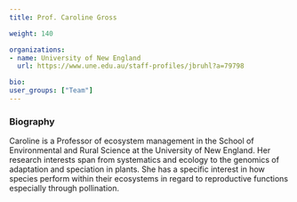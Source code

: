 ```yaml
---
title: Prof. Caroline Gross

weight: 140

organizations:
- name: University of New England
  url: https://www.une.edu.au/staff-profiles/jbruhl?a=79798

bio:
user_groups: ["Team"]
---
```


### Biography

Caroline is a Professor of ecosystem management in the School of Environmental and Rural Science at the University of New England. Her research interests span from systematics and ecology to the genomics of adaptation and speciation in plants. She has a specific interest in how species perform within their ecosystems in regard to reproductive functions especially through pollination.
